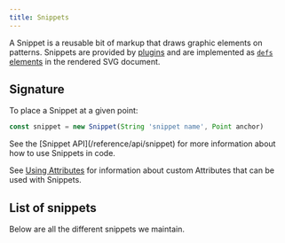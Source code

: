 ```yaml
---
title: Snippets
---
```


A Snippet is a reusable bit of markup that draws graphic elements on patterns.
Snippets are provided by [plugins](/reference/plugins) and are implemented as
[`defs` elements](https://developer.mozilla.org/en-US/docs/Web/SVG/Element/defs)
in the rendered SVG document.

## Signature

To place a Snippet at a given point:
```js
const snippet = new Snippet(String 'snippet name', Point anchor)
```

<Related>
See the [Snippet API](/reference/api/snippet)
for more information about how to use Snippets in code.

See [Using Attributes](/howtos/code/attributes)
for information about custom Attributes that can be used with Snippets.
</Related>

## List of snippets

Below are all the different snippets we maintain.

<ReadMore />
